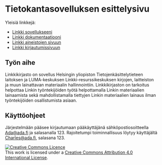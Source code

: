 # Tietokantasovelluksen esittelysivu

Yleisiä linkkejä:

* [Linkki sovellukseeni](http://virsumu.users.cs.helsinki.fi/linkkikirjasto/)
* [Linkki dokumentaatiooni](https://github.com/viipu/Linkkikirjasto-Tsoha/blob/master/doc/dokumentaatio.pdf)
* [Linkki aineistojen sivuun](http://virsumu.users.cs.helsinki.fi/linkkikirjasto/item/)
* [Linkki kirjautumissivuun](http://virsumu.users.cs.helsinki.fi/linkkikirjasto/login)

## Työn aihe

Linkkikirjasto on sovellus Helsingin yliopiston Tietojenkäsittelytieteen laitoksen ja LUMA-keskuksen Linkki-resurssikeskuksen kirjojen, laitteiston ja muun lainattavan materiaalin hallinnointiin. Linkkikirjaston on tarkoitus helpottaa Linkin työntekijöiden työtä helpottamalla Linkin materiaalien lainaamista sekä mahdollistamalla tiettyjen Linkin materiaalien lainaus ilman työntekijöiden osallistumista asiaan. 

## Käyttöohjeet

Järjestelmään pääsee kirjautumaan pääkäyttäjänä sähköpostiosoitteella 
Ada@ada.fi ja salasanalla 123. Rajoitetumpi toiminnallisuus löytyy 
käyttäjältä Charles@ada.fi, salasana 123.

<a rel="license" href="http://creativecommons.org/licenses/by/4.0/"><img 
alt="Creative Commons Licence" style="border-width:0" 
src="https://i.creativecommons.org/l/by/4.0/88x31.png" /></a><br />This 
work is licensed under a <a rel="license" 
href="http://creativecommons.org/licenses/by/4.0/">Creative Commons 
Attribution 4.0 International License</a>.
